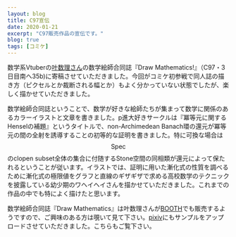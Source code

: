```yaml
---
layout: blog
title: C97宣伝
date: 2020-01-21
excerpt: "C97販売作品の宣伝です。"
blog: true
tags: [コミケ]
---
```


数学系Vtuberの[叶数理さん](https://twitter.co.jp/kano_suuri)の数学絵師合同誌『Draw Mathematics!』（C97・3日目南へ35b)に寄稿させていただきました。今回がコミケ初参戦で同人誌の描き方（ピクセルとか裁断される幅とか）もよく分かっていない状態でしたが、楽しく描かせていただきました。

数学絵師合同誌ということで、数学が好きな絵師たちが集まって数学に関係のあるカラーイラストと文章を書きました。p進大好きサークルは『冪等元に関するHenselの補題』というタイトルで、non-Archimedean Banach環の還元が冪等元の間の全射を誘導することの初等的な証明を書きました。特に可換な場合は$$\textrm{Spec}$$のclopen subset全体の集合に付随するStone空間の同相類が還元によって保たれるということが従います。イラストでは、証明に用いた漸化式の性質を調べるために漸化式の極限値をグラフと直線のギザギザで求める高校数学のテクニックを披露している幼少期のワヘイヘイさんを描かせていただきました。これまでの作品の中でも特によく描けたと思います。

数学絵師合同誌『Draw Mathematics』は叶数理さんが[BOOTH](https://next-nexus.booth.pm/items/1779503)でも販売するようですので、ご興味のある方は覗いて見て下さい。[pixiv](https://www.pixiv.net/artworks/79132940)にもサンプルをアップロードさせていただきました。こちらもご覧下さい。
